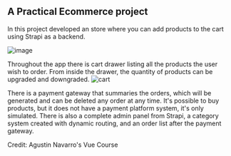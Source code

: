 
## A Practical Ecommerce project

In this project developed an store where you can add products to the cart using Strapi as a backend.

![image](https://user-images.githubusercontent.com/73855493/207512809-c4936edc-f7e8-4769-8932-978072de756b.png)

Throughout the app there is cart drawer listing all the products the user wish to order. 
From inside the drawer, the quantity of products can be upgraded and downgraded.
![cart](https://user-images.githubusercontent.com/73855493/207512931-ed9f24ff-12c4-49af-8ce0-4cca969f702f.png)

There is a payment gateway that summaries the orders, which will be generated and can be deleted any order at any time.
It's possible to buy products, but it does not have a payment platform system, it's only simulated.
There is also a complete admin panel from Strapi, a category system created with dynamic routing, and an order list after the payment gateway.

Credit: Agustin Navarro's Vue Course 
